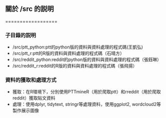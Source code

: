 ## 關於 /src 的説明
==================
### 子目錄的説明
- /src/ptt_python:ptt的python版的資料與資料處理的程式碼(王凱弘)
- /src/ptt_r:ptt的R版的資料與資料處理的程式碼（石晴方）  
- /src/reddit_python:reddit的python版的資料與資料處理的程式碼（張鈺琳）  
- /src/reddit_r:reddit的R版的資料與資料處理的程式碼（張飛揚）  
### 資料的獲取和處理方式
- 獲取：在R環境下，分別使用PTTmineR（用於爬取ptt）和rreddit（用於爬取reddit）獲取貼文資料
- 處理：使用dplyr, tidytext, stringr等處理資料，使用ggplot2, wordcloud2等製作展示圖像
